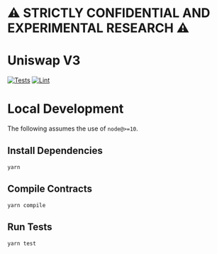 # ⚠️ STRICTLY CONFIDENTIAL AND EXPERIMENTAL RESEARCH ⚠️

# Uniswap V3

[![Tests](https://github.com/Uniswap/uniswap-v3-core/workflows/Tests/badge.svg)](https://github.com/Uniswap/uniswap-v3-core/actions?query=workflow%3ATests)
[![Lint](https://github.com/Uniswap/uniswap-v3-core/workflows/Lint/badge.svg)](https://github.com/Uniswap/uniswap-v3-core/actions?query=workflow%3ALint)

# Local Development

The following assumes the use of `node@>=10`.

## Install Dependencies

`yarn`

## Compile Contracts

`yarn compile`

## Run Tests

`yarn test`

